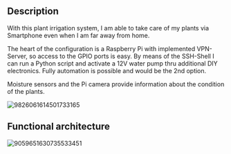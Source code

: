 ## Description

With this plant irrigation system, I am able to take care of my plants via Smartphone even when I am far away from home.

The heart of the configuration is a Raspberry Pi with implemented VPN-Server, so access to the GPIO ports is easy. By means of the SSH-Shell I can run a Python script and activate a 12V water pump thru additional DIY electronics. Fully automation is possible and would be the 2nd option.

Moisture sensors and the Pi camera provide information about the condition of the plants.

![9826061614501733165](https://github.com/Florian-Wilhelm/Raspberry-Pi/assets/77980708/9fc486ba-80b6-4a63-8276-26562bfb4b24)

## Functional architecture

![9059651630735533451](https://github.com/Florian-Wilhelm/Raspberry-Pi/assets/77980708/c0e020b6-c075-4e66-93db-f6b007bd9ef9)
